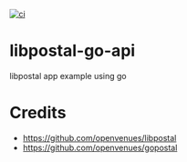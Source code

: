 [![ci](https://github.com/smiggleworth/libpostal-app-go/actions/workflows/ci.yml/badge.svg)](https://github.com/smiggleworth/libpostal-app-go/actions/workflows/ci.yml)

# libpostal-go-api
libpostal app example using go 

# Credits
- https://github.com/openvenues/libpostal
- https://github.com/openvenues/gopostal
